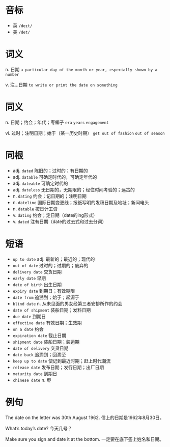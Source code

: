 # 音标

- 英 `/deɪt/`
- 美 `/det/`

# 词义

n. 日期
`a particular day of the month or year, especially shown by a number`

v. 注…日期
`to write or print the date on something`

# 同义

n. 日期；约会；年代；枣椰子
`era` `years` `engagement`

vi. 过时；注明日期；始于（某一历史时期）
`get out of fashion` `out of season`

# 同根

- adj. `dated` 陈旧的；过时的；有日期的
- adj. `datable` 可确定时代的，可确定年代的
- adj. `dateable` 可确定时代的
- adj. `dateless` 无日期的，无期限的；经住时间考验的；远古的
- n. `dating` 约会；记日期的；注明日期
- n. `dateline` 国际日期变更线；报纸写明的发稿日期及地址；新闻电头
- n. `datable` 按日计工资
- v. `dating` 约会；定日期（date的ing形式）
- v. `dated` 注有日期（date的过去式和过去分词）

# 短语

- `up to date` adj. 最新的；最近的；现代的
- `out of date` 过时的；过期的；废弃的
- `delivery date` 交货日期
- `early date` 早期
- `date of birth` 出生日期
- `expiry date` 到期日；有效期限
- `date from` 追溯到；始于；起源于
- `blind date` n. 从未见面的男女经第三者安排所作的约会
- `date of shipment` 装船日期；发料日期
- `due date` 到期日
- `effective date` 有效日期；生效期
- `on a date` 约会
- `expiration date` 截止日期
- `shipment date` 装船日期；装运期
- `date of delivery` 交货日期
- `date back` 追溯到；回溯至
- `keep up to date` 使记到最近时期；赶上时代潮流
- `release date` 发布日期；发行日期；出厂日期
- `maturity date` 到期日
- `chinese date` n. 枣

# 例句

The date on the letter was 30th August 1962.
信上的日期是1962年8月30日。

What’s today’s date?
今天几号？

Make sure you sign and date it at the bottom.
一定要在底下签上姓名和日期。


